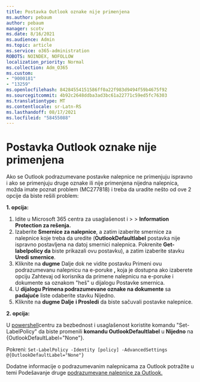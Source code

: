 ```yaml
---
title: Postavka Outlook oznake nije primenjena
ms.author: pebaum
author: pebaum
manager: scotv
ms.date: 8/16/2021
ms.audience: Admin
ms.topic: article
ms.service: o365-administration
ROBOTS: NOINDEX, NOFOLLOW
localization_priority: Normal
ms.collection: Adm_O365
ms.custom:
- "9000181"
- "13259"
ms.openlocfilehash: 84284554151586ff0a22f983d9494f59b4675f92
ms.sourcegitcommit: 4b92c2648ddba3ad3bc61a22771c59ed5fc76303
ms.translationtype: MT
ms.contentlocale: sr-Latn-RS
ms.lasthandoff: 08/17/2021
ms.locfileid: "58455088"
---
```

# <a name="default-outlook-label-setting-not-applied"></a>Postavka Outlook oznake nije primenjena

Ako se Outlook podrazumevane postavke nalepnice ne primenjuju ispravno i ako se primenjuju druge oznake ili nije primenjena nijedna nalepnica, možda imate poznat problem (MC277818) i treba da uradite nešto od ove 2 opcije da biste rešili problem:

**1. opcija:**

1. Idite u Microsoft 365 centra za usaglašenost i >   >  **Information Protection za rešenja.**
1. Izaberite **Smernice za nalepnice**, a zatim izaberite smernice za nalepnice koje treba da uredite (**OutlookDefaultlabel** postavka nije ispravno postavljena na datoj smernici nalepnica. Pokrenite **Get-labelpolicy da** biste prikazali ovu postavku), a zatim izaberite stavku **Uredi smernice**.
1. Kliknite na **dugme** Dalje dok ne vidite postavku Primeni ovu  podrazumevanu nalepnicu na e-poruke **,**  koja je dostupna ako izaberete opciju Zahtevaj od korisnika da primene nalepnicu na e-poruke i dokumente sa oznakom "heš" u dijalogu Postavke smernica.
1. U **dijalogu Primena podrazumevane oznake na dokumente** sa **padajuće** liste odaberite stavku Nijedno.
1. Kliknite na **dugme Dalje** **i Prosledi** da biste sačuvali postavke nalepnice.

**2. opcija:**

U [powershell](https://docs.microsoft.com/powershell/exchange/connect-to-scc-powershell?view=exchange-ps)centru za bezbednost i usaglašenost koristite komandu "Set-LabelPolicy" da biste promenili **komandu OutlookDefaultlabel** u **Nijedno** na {OutlookDefaultLabel="None"}.

Pokreni: `Set-LabelPolicy -Identity [policy] -AdvancedSettings @{OutlookDefaultLabel="None"}`

Dodatne informacije o podrazumevanim nalepnicama za Outlook potražite u temi Podešavanje druge [podrazumevane nalepnice za Outlook.](https://docs.microsoft.com/azure/information-protection/rms-client/clientv2-admin-guide-customizations#set-a-different-default-label-for-outlook)